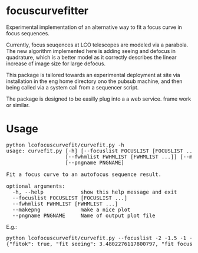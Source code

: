 # focuscurvefitter

Experimental implementation of an alternative way to fit a focus curve in focus sequences.

Currently, focus seuqences at LCO telescopes are modeled via a parabola. The new algorithm implemented
here is adding seeing and defocus in quadrature, which is a better model as it correctly describes
the linear increase of image size for large defocus. 

This package is tailored towards an experimental deployment at site via installation in the eng home directory ono the
 pubsub machine, and then being called via a system call from a sequencer script. 
 
The package is designed to be easilly plug into a a web service. 
 frame work or similar.
 
 
Usage
====
<pre>
python lcofocuscurvefit/curvefit.py -h
usage: curvefit.py [-h] [--focuslist FOCUSLIST [FOCUSLIST ...]]
                   [--fwhmlist FWHMLIST [FWHMLIST ...]] [--makepng]
                   [--pngname PNGNAME]

Fit a focus curve to an autofocus sequence result.

optional arguments:
  -h, --help            show this help message and exit
  --focuslist FOCUSLIST [FOCUSLIST ...]
  --fwhmlist FWHMLIST [FWHMLIST ...]
  --makepng             make a nice plot
  --pngname PNGNAME     Name of output plot file
</pre>


E.g.:
<pre>
python lcofocuscurvefit/curvefit.py --focuslist -2 -1.5 -1 -0.5 -0 0.5 1 1.5 2  --fwhmlist 3.6 3.57 3.74 4.21 5.34 5.89 7.1 8.26 9.46 --makepng
{"fitok": true, "fit_seeing": 3.4802276117800797, "fit_focus": -1.5252690391150956, "fit_slope": 2.472104038485136, "fit_rms": 0.11436685187985646}
</pre>


